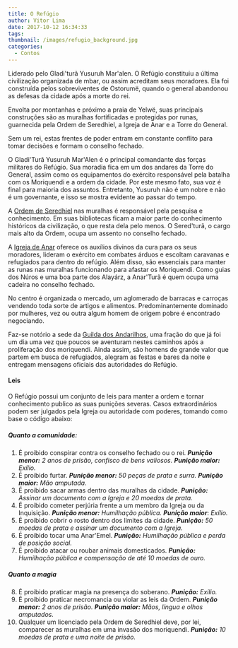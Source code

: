 ```yaml
---
title: O Refúgio
author: Vitor Lima
date: 2017-10-12 16:34:33
tags:
thumbnail: /images/refugio_background.jpg
categories:
  - Contos
---
```

Liderado pelo Gladi'turã Yusuruh Mar'alen. O Refúgio constituiu a última civilização organizada de  mbar, ou assim acreditam seus moradores. Ela foi construída pelos sobreviventes de Ostorumë, quando o general abandonou as defesas da cidade após a morte do rei.

Envolta por montanhas e próximo a praia de Yelwë, suas principais construções são as muralhas fortificadas e protegidas por runas, guarnecida pela Ordem de Seredhiel, a Igreja de Anar e a Torre do General. 

Sem um rei, estas frentes de poder entram em constante conflito para tomar decisões e formam o conselho fechado.

O Gladi'Turã Yusuruh Mar'Alen é o principal comandante das forças militares do Refúgio. Sua moradia fica em um dos andares da Torre do General, assim como os equipamentos do exército responsável pela batalha com os Moriquendi e a ordem da cidade. Por este mesmo fato, sua voz é final para maioria dos assuntos. Entretanto, Yusuruh não é um nobre e não é um governante, e isso se mostra evidente ao passar do tempo.

A [Ordem de Seredhiel](/faccoes#ordem-de-seredhiel) nas muralhas é responsável pela pesquisa e conhecimento. Em suas bibliotecas ficam a maior parte do conhecimento históricos da civilização, o que resta dela pelo menos. O Sered'turã, o cargo mais alto da Ordem, ocupa um assento no conselho fechado.

A [Igreja de Anar](/faccoes#igreja-de-anar) oferece os auxílios divinos da cura para os seus moradores, lideram o exército em combates árduos e escoltam caravanas e refugiados para dentro do refúgio. Além disso, são essenciais para manter as runas nas muralhas funcionando para afastar os Moriquendi.
Como guias dos Núros e uma boa parte dos Alayárz, a Anar'Turã é quem ocupa uma cadeira no conselho fechado.

No centro é organizada o mercado, um aglomerado de barracas e carroças vendendo toda sorte de artigos e alimentos. Predominantemente dominado por mulheres, vez ou outra algum homem de origem pobre é encontrado negociando. 

Faz-se notório a sede da [Guilda dos Andarilhos](/faccoes#guilda-dos-andarilhos), uma fração do que já foi um dia uma vez que poucos se aventuram nestes caminhos após a proliferação dos moriquendi. Ainda assim, são homens de grande valor que partem em busca de refugiados, alegram as festas e bares da noite e entregam mensagens oficiais das autoridades do Refúgio.

#### Leis
O Refúgio possui um conjunto de leis para manter a ordem e tornar conhecimento publico as suas punições severas. Casos extraordinários podem ser julgados pela Igreja ou autoridade com poderes, tomando como base o código abaixo:

##### Quanto a comunidade:
1. É proibido conspirar contra os conselho fechado ou o rei. ***Punição menor:*** *2 anos de prisão, confisco de bens valiosos.* ***Punição maior:*** *Exílio.*
2. É proibido furtar. ***Punição menor:*** *50 peças de prata e surra.* ***Punição maior:*** *Mão amputada.*
3. É proibido sacar armas dentro das muralhas da cidade. ***Punição:*** *Assinar um documento com a Igreja e 20 moedas de prata.*
4. É proibido cometer perjúria frente a um membro da Igreja ou da Inquisição. ***Punição menor:*** *Humilhação pública.* ***Punição maior***: *Exílio.*
5. É proibido cobrir o rosto dentro dos limites da cidade. ***Punição:*** *50 moedas de prata e assinar um documento com a Igreja.*
6. É proibido tocar uma Anar'Emel. ***Punição:*** *Humilhação pública e perda de posição social.*
7. É proibido atacar ou roubar animais domesticados. ***Punição:*** *Humilhação pública e compensação de até 10 moedas de ouro.*

##### Quanto a magia
8. É proibido praticar magia na presença do soberano. ***Punição:*** *Exílio.*
9. É proibido praticar necromancia ou violar as leis da Ordem. ***Punição menor:*** *2 anos de prisão.* ***Punição maior:*** *Mãos, língua e olhos amputados.*
10. Qualquer um licenciado pela Ordem de Seredhiel deve, por lei, comparecer as muralhas em uma invasão dos moriquendi. ***Punição:*** *10 moedas de prata e uma noite de prisão.*
